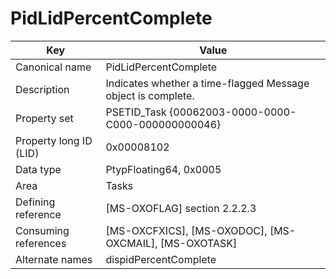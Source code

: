 # PidLidPercentComplete

| Key | Value |
|---|---|
| Canonical name | PidLidPercentComplete |
| Description | Indicates whether a time-flagged Message object is complete. |
| Property set | PSETID_Task {00062003-0000-0000-C000-000000000046} |
| Property long ID (LID) | 0x00008102 |
| Data type | PtypFloating64, 0x0005 |
| Area | Tasks |
| Defining reference | [MS-OXOFLAG] section 2.2.2.3 |
| Consuming references | [MS-OXCFXICS], [MS-OXODOC], [MS-OXCMAIL], [MS-OXOTASK] |
| Alternate names | dispidPercentComplete |
